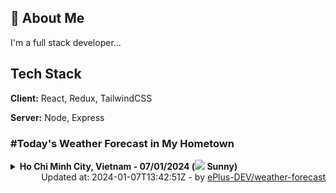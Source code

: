 ## 🚀 About Me
I'm a full stack developer...


## Tech Stack

**Client:** React, Redux, TailwindCSS

**Server:** Node, Express

### #Today's Weather Forecast in My Hometown



<details>
    <summary><b>Ho Chi Minh City, Vietnam - 07/01/2024 (<img src="https://cdn.weatherapi.com/weather/64x64/day/113.png" /> Sunny)</b>
    </summary>

    
<table>
    <tr>
        <th>Hour</th>
        <td>00:00</td><td>01:00</td><td>02:00</td><td>03:00</td><td>04:00</td><td>05:00</td><td>06:00</td><td>07:00</td><td>08:00</td><td>09:00</td><td>10:00</td><td>11:00</td><td>12:00</td><td>13:00</td><td>14:00</td><td>15:00</td><td>16:00</td><td>17:00</td><td>18:00</td><td>19:00</td><td>20:00</td><td>21:00</td><td>22:00</td><td>23:00</td>
    </tr>
    <tr>
        <th>Weather</th>
        <td><img src="https://cdn.weatherapi.com/weather/64x64/night/113.png"></img></td><td><img src="https://cdn.weatherapi.com/weather/64x64/night/113.png"></img></td><td><img src="https://cdn.weatherapi.com/weather/64x64/night/116.png"></img></td><td><img src="https://cdn.weatherapi.com/weather/64x64/night/113.png"></img></td><td><img src="https://cdn.weatherapi.com/weather/64x64/night/113.png"></img></td><td><img src="https://cdn.weatherapi.com/weather/64x64/night/113.png"></img></td><td><img src="https://cdn.weatherapi.com/weather/64x64/night/113.png"></img></td><td><img src="https://cdn.weatherapi.com/weather/64x64/day/113.png"></img></td><td><img src="https://cdn.weatherapi.com/weather/64x64/day/113.png"></img></td><td><img src="https://cdn.weatherapi.com/weather/64x64/day/113.png"></img></td><td><img src="https://cdn.weatherapi.com/weather/64x64/day/116.png"></img></td><td><img src="https://cdn.weatherapi.com/weather/64x64/day/116.png"></img></td><td><img src="https://cdn.weatherapi.com/weather/64x64/day/113.png"></img></td><td><img src="https://cdn.weatherapi.com/weather/64x64/day/116.png"></img></td><td><img src="https://cdn.weatherapi.com/weather/64x64/day/113.png"></img></td><td><img src="https://cdn.weatherapi.com/weather/64x64/day/113.png"></img></td><td><img src="https://cdn.weatherapi.com/weather/64x64/day/113.png"></img></td><td><img src="https://cdn.weatherapi.com/weather/64x64/day/113.png"></img></td><td><img src="https://cdn.weatherapi.com/weather/64x64/night/113.png"></img></td><td><img src="https://cdn.weatherapi.com/weather/64x64/night/113.png"></img></td><td><img src="https://cdn.weatherapi.com/weather/64x64/night/116.png"></img></td><td><img src="https://cdn.weatherapi.com/weather/64x64/night/113.png"></img></td><td><img src="https://cdn.weatherapi.com/weather/64x64/night/113.png"></img></td><td><img src="https://cdn.weatherapi.com/weather/64x64/night/116.png"></img></td>
    </tr>
    <tr>
        <th>Condition</th>
        <td width="200px">Clear</td><td width="200px">Clear</td><td width="200px">Partly cloudy</td><td width="200px">Clear</td><td width="200px">Clear</td><td width="200px">Clear</td><td width="200px">Clear</td><td width="200px">Sunny</td><td width="200px">Sunny</td><td width="200px">Sunny</td><td width="200px">Partly cloudy</td><td width="200px">Partly cloudy</td><td width="200px">Sunny</td><td width="200px">Partly cloudy</td><td width="200px">Sunny</td><td width="200px">Sunny</td><td width="200px">Sunny</td><td width="200px">Sunny</td><td width="200px">Clear</td><td width="200px">Clear</td><td width="200px">Partly cloudy</td><td width="200px">Clear</td><td width="200px">Clear</td><td width="200px">Partly cloudy</td>
    </tr>
    <tr>
        <th>Temperature</th>
        <td>25.3 °C</td><td>25 °C</td><td>24.9 °C</td><td>24.9 °C</td><td>24.6 °C</td><td>24.4 °C</td><td>24.3 °C</td><td>25.1 °C</td><td>26.9 °C</td><td>28.7 °C</td><td>31.1 °C</td><td>32.4 °C</td><td>33.3 °C</td><td>33.8 °C</td><td>33.7 °C</td><td>32.8 °C</td><td>30.8 °C</td><td>28.9 °C</td><td>27.9 °C</td><td>26.6 °C</td><td>28 °C</td><td>25.7 °C</td><td>25.4 °C</td><td>25.2 °C</td>
    </tr>
    <tr>
        <th>Wind</th>
        <td>5 kph</td><td>3.6 kph</td><td>4 kph</td><td>4.7 kph</td><td>3.6 kph</td><td>4 kph</td><td>4.7 kph</td><td>5.8 kph</td><td>7.9 kph</td><td>7.2 kph</td><td>2.2 kph</td><td>4.7 kph</td><td>6.1 kph</td><td>6.5 kph</td><td>7.9 kph</td><td>11.2 kph</td><td>15.5 kph</td><td>15.5 kph</td><td>15.5 kph</td><td>17.3 kph</td><td>9 kph</td><td>16.6 kph</td><td>15.8 kph</td><td>12.2 kph</td>
    </tr>
</table>

</details>

<div align="right">
    Updated at: 2024-01-07T13:42:51Z - by <a target="_blank"
        href="https://github.com/ePlus-DEV/weather-forecast">ePlus-DEV/weather-forecast</a>
</div>